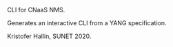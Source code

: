 CLI for CNaaS NMS.

Generates an interactive CLI from a YANG specification.

Kristofer Hallin, SUNET 2020.